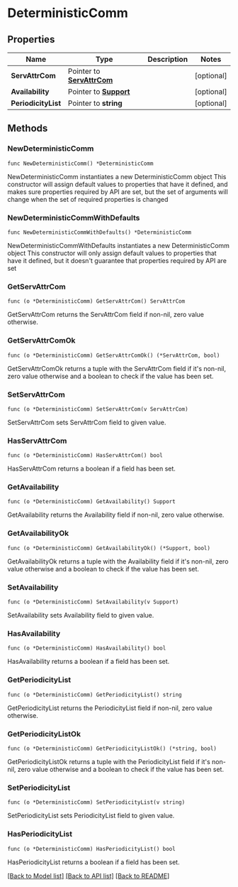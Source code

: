 # DeterministicComm

## Properties

Name | Type | Description | Notes
------------ | ------------- | ------------- | -------------
**ServAttrCom** | Pointer to [**ServAttrCom**](ServAttrCom.md) |  | [optional] 
**Availability** | Pointer to [**Support**](Support.md) |  | [optional] 
**PeriodicityList** | Pointer to **string** |  | [optional] 

## Methods

### NewDeterministicComm

`func NewDeterministicComm() *DeterministicComm`

NewDeterministicComm instantiates a new DeterministicComm object
This constructor will assign default values to properties that have it defined,
and makes sure properties required by API are set, but the set of arguments
will change when the set of required properties is changed

### NewDeterministicCommWithDefaults

`func NewDeterministicCommWithDefaults() *DeterministicComm`

NewDeterministicCommWithDefaults instantiates a new DeterministicComm object
This constructor will only assign default values to properties that have it defined,
but it doesn't guarantee that properties required by API are set

### GetServAttrCom

`func (o *DeterministicComm) GetServAttrCom() ServAttrCom`

GetServAttrCom returns the ServAttrCom field if non-nil, zero value otherwise.

### GetServAttrComOk

`func (o *DeterministicComm) GetServAttrComOk() (*ServAttrCom, bool)`

GetServAttrComOk returns a tuple with the ServAttrCom field if it's non-nil, zero value otherwise
and a boolean to check if the value has been set.

### SetServAttrCom

`func (o *DeterministicComm) SetServAttrCom(v ServAttrCom)`

SetServAttrCom sets ServAttrCom field to given value.

### HasServAttrCom

`func (o *DeterministicComm) HasServAttrCom() bool`

HasServAttrCom returns a boolean if a field has been set.

### GetAvailability

`func (o *DeterministicComm) GetAvailability() Support`

GetAvailability returns the Availability field if non-nil, zero value otherwise.

### GetAvailabilityOk

`func (o *DeterministicComm) GetAvailabilityOk() (*Support, bool)`

GetAvailabilityOk returns a tuple with the Availability field if it's non-nil, zero value otherwise
and a boolean to check if the value has been set.

### SetAvailability

`func (o *DeterministicComm) SetAvailability(v Support)`

SetAvailability sets Availability field to given value.

### HasAvailability

`func (o *DeterministicComm) HasAvailability() bool`

HasAvailability returns a boolean if a field has been set.

### GetPeriodicityList

`func (o *DeterministicComm) GetPeriodicityList() string`

GetPeriodicityList returns the PeriodicityList field if non-nil, zero value otherwise.

### GetPeriodicityListOk

`func (o *DeterministicComm) GetPeriodicityListOk() (*string, bool)`

GetPeriodicityListOk returns a tuple with the PeriodicityList field if it's non-nil, zero value otherwise
and a boolean to check if the value has been set.

### SetPeriodicityList

`func (o *DeterministicComm) SetPeriodicityList(v string)`

SetPeriodicityList sets PeriodicityList field to given value.

### HasPeriodicityList

`func (o *DeterministicComm) HasPeriodicityList() bool`

HasPeriodicityList returns a boolean if a field has been set.


[[Back to Model list]](../README.md#documentation-for-models) [[Back to API list]](../README.md#documentation-for-api-endpoints) [[Back to README]](../README.md)


